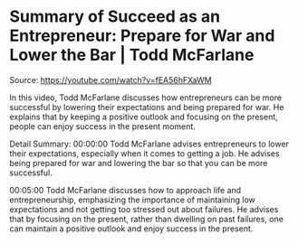 # Summary of Succeed as an Entrepreneur: Prepare for War and Lower the Bar  | Todd McFarlane

Source: https://youtube.com/watch?v=fEA56hFXaWM

In this video, Todd McFarlane discusses how entrepreneurs can be more successful by lowering their expectations and being prepared for war. He explains that by keeping a positive outlook and focusing on the present, people can enjoy success in the present moment.

Detail Summary: 
00:00:00
Todd McFarlane advises entrepreneurs to lower their expectations, especially when it comes to getting a job. He advises being prepared for war and lowering the bar so that you can be more successful.

00:05:00
Todd McFarlane discusses how to approach life and entrepreneurship, emphasizing the importance of maintaining low expectations and not getting too stressed out about failures. He advises that by focusing on the present, rather than dwelling on past failures, one can maintain a positive outlook and enjoy success in the present.

